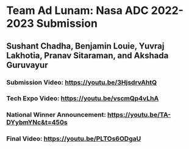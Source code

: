 # Team Ad Lunam: Nasa ADC 2022-2023 Submission
## Sushant Chadha, Benjamin Louie, Yuvraj Lakhotia, Pranav Sitaraman, and Akshada Guruvayur
### Submission Video: https://youtu.be/3HjsdrvAhtQ
### Tech Expo Video: https://youtu.be/vscmQp4vLhA
### National Winner Announcement: https://youtu.be/TA-DYybmYNc&t=450s
### Final Video: https://youtu.be/PLTOs6ODgaU